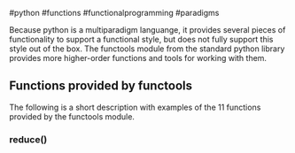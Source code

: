 #python #functions #functionalprogramming #paradigms 

Because python is a multiparadigm languange, it provides several pieces of functionality to support a functional style, but does not fully support this style out of the box. The functools module from the standard python library provides more higher-order functions and tools for working with them.

## Functions provided by functools
The following is a short description with examples of the 11 functions provided by the functools module.

### reduce()
